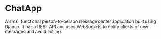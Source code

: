 # ChatApp  #

A small functional person-to-person message center application built using Django. It has a REST API and uses WebSockets to notify clients of new messages and avoid polling.
